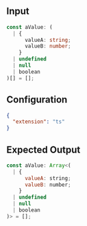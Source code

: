 
## Input
```typescript input
const aValue: (
  | {
      valueA: string;
      valueB: number;
    }
  | undefined
  | null
  | boolean
)[] = [];
```

## Configuration
```json configuration
{
  "extension": "ts"
}
```

## Expected Output
```javascript expected output
const aValue: Array<(
  | {
      valueA: string;
      valueB: number;
    }
  | undefined
  | null
  | boolean
)> = [];
```
